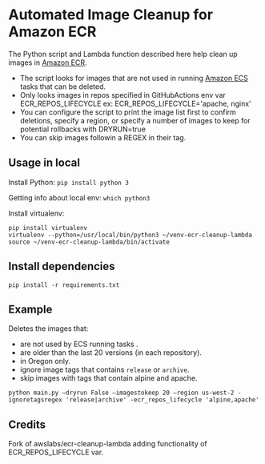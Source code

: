 # Automated Image Cleanup for Amazon ECR
The Python script and Lambda function described here help clean up images in [Amazon ECR](https://aws.amazon.com/ecr).
- The script looks for images that are not used in running [Amazon ECS](https://aws.amazon.com/ecs) tasks that can be deleted. 
- Only looks images in repos specified in GitHubActions env var ECR_REPOS_LIFECYCLE ex: ECR_REPOS_LIFECYCLE='apache, nginx'
- You can configure the script to print the image list first to confirm deletions, specify a region, or specify a number of images to keep for potential rollbacks with DRYRUN=true
- You can skip images followin a REGEX in their tag.

## Usage in local

Install Python:
    `pip install python 3`

Getting info about local env:
    `which python3`

Install virtualenv:

    pip install virtualenv
    virtualenv --python=/usr/local/bin/python3 ~/venv-ecr-cleanup-lambda
    source ~/venv-ecr-cleanup-lambda/bin/activate
    
## Install dependencies

`pip install -r requirements.txt`

## Example

Deletes the images that:
- are not used by ECS running tasks .
- are older than the last 20 versions (in each repository).
- in Oregon only.
- ignore image tags that contains `release` or `archive`.
- skip images with tags that contain alpine and apache.

`python main.py –dryrun False –imagestokeep 20 –region us-west-2 -ignoretagsregex 'release|archive' -ecr_repos_lifecycle 'alpine,apache'`


## Credits

Fork of awslabs/ecr-cleanup-lambda adding functionality of ECR_REPOS_LIFECYCLE var.